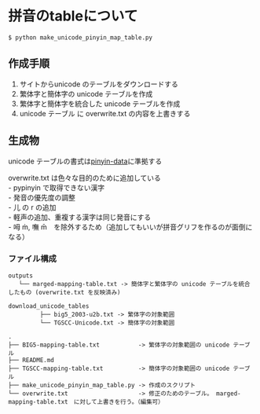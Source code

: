 # 拼音のtableについて
```
$ python make_unicode_pinyin_map_table.py  
```

## 作成手順
1. サイトからunicode のテーブルをダウンロードする  
2. 繁体字と簡体字の unicode テーブルを作成  
3. 繁体字と簡体字を統合した unicode テーブルを作成  
4. unicode テーブル に overwrite.txt の内容を上書きする  

## 生成物
unicode テーブルの書式は[pinyin-data](https://github.com/mozillazg/pinyin-data/blob/master/pinyin.txt)に準拠する  

overwrite.txt は色々な目的のために追加している  
    - pypinyin で取得できない漢字  
    - 発音の優先度の調整  
    - 儿 の r の追加  
    - 軽声の追加、重複する漢字は同じ発音にする  
    - 呣 m̀, 嘸 m̄　を除外するため（追加してもいいが拼音グリフを作るのが面倒になる）  


### ファイル構成 
```
outputs
   └── marged-mapping-table.txt -> 簡体字と繁体字の unicode テーブルを統合したもの (overwrite.txt を反映済み)
```

```
download_unicode_tables
         ├── big5_2003-u2b.txt -> 繁体字の対象範囲
         └── TGSCC-Unicode.txt -> 簡体字の対象範囲
```

```
.
├── BIG5-mapping-table.txt           -> 繁体字の対象範囲の unicode テーブル  
├── README.md
├── TGSCC-mapping-table.txt          -> 簡体字の対象範囲の unicode テーブル  
├── make_unicode_pinyin_map_table.py -> 作成のスクリプト
└── overwrite.txt                    -> 修正のためのテーブル。 marged-mapping-table.txt　に対して上書きを行う。（編集可）
```